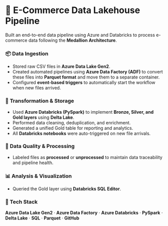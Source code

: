 # 🛒 E-Commerce Data Lakehouse Pipeline

Built an end-to-end data pipeline using Azure and Databricks to process e-commerce data following the **Medallion Architecture**.

### 📦 **Data Ingestion**
- Stored raw CSV files in **Azure Data Lake Gen2**.
- Created automated pipelines using **Azure Data Factory (ADF)** to convert these files into **Parquet format** and move them to a separate container.
- Configured **event-based triggers** to automatically start the workflow when new files arrived.

### 🔄 **Transformation & Storage**
- Used **Azure Databricks (PySpark)** to implement **Bronze, Silver, and Gold layers** using **Delta Lake**.
- Performed data cleaning, deduplication, and enrichment.
- Generated a unified Gold table for reporting and analytics.
- All **Databricks notebooks** were auto-triggered on new file arrivals.

### 📑 **Data Quality & Processing**
- Labeled files as **processed** or **unprocessed** to maintain data traceability and pipeline health.

### 📊 **Analysis & Visualization**
- Queried the Gold layer using **Databricks SQL Editor**.

### 🧰 Tech Stack

**Azure Data Lake Gen2** · **Azure Data Factory** · **Azure Databricks** · **PySpark** · **Delta Lake** · **SQL** · **Parquet** · **GitHub**
